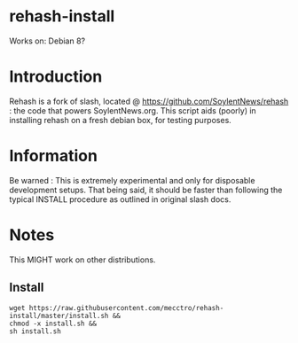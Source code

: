 # rehash-install
Works on: Debian 8?

# Introduction
Rehash is a fork of slash, located @ https://github.com/SoylentNews/rehash : the code that powers SoylentNews.org. This script aids (poorly) in installing rehash on a fresh debian box, for testing purposes.

# Information
Be warned : This is extremely experimental and only for disposable development setups.
That being said, it should be faster than following the typical INSTALL procedure as outlined in original slash docs.

# Notes
This MIGHT work on other distributions.

Install
-----
    wget https://raw.githubusercontent.com/mecctro/rehash-install/master/install.sh &&
    chmod -x install.sh &&
    sh install.sh
